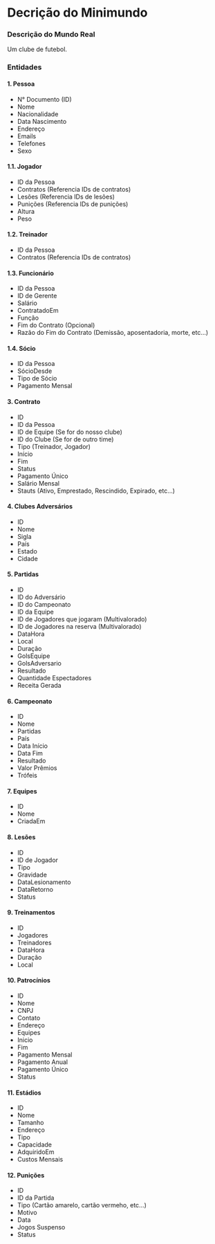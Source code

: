 # Decrição do Minimundo

### Descrição do Mundo Real

Um clube de futebol.

### Entidades

#### 1. Pessoa

-   N° Documento (ID)
-   Nome
-   Nacionalidade
-   Data Nascimento
-   Endereço
-   Emails
-   Telefones
-   Sexo

#### 1.1. Jogador

-   ID da Pessoa
-   Contratos (Referencia IDs de contratos)
-   Lesões (Referencia IDs de lesões)
-   Punições (Referencia IDs de punições)
-   Altura
-   Peso

#### 1.2. Treinador

-   ID da Pessoa
-   Contratos (Referencia IDs de contratos)

#### 1.3. Funcionário

-   ID da Pessoa
-   ID de Gerente
-   Salário
-   ContratadoEm
-   Função
-   Fim do Contrato (Opcional)
-   Razão do Fim do Contrato (Demissão, aposentadoria, morte, etc...)

#### 1.4. Sócio

-   ID da Pessoa
-   SócioDesde
-   Tipo de Sócio
-   Pagamento Mensal

#### 3. Contrato

-   ID
-   ID da Pessoa
-   ID de Equipe (Se for do nosso clube)
-   ID do Clube (Se for de outro time)
-   Tipo (Treinador, Jogador)
-   Início
-   Fim
-   Status
-   Pagamento Único
-   Salário Mensal
-   Stauts (Ativo, Emprestado, Rescindido, Expirado, etc...)

#### 4. Clubes Adversários

-   ID
-   Nome
-   Sigla
-   País
-   Estado
-   Cidade

#### 5. Partidas

-   ID
-   ID do Adversário
-   ID do Campeonato
-   ID da Equipe
-   ID de Jogadores que jogaram (Multivalorado)
-   ID de Jogadores na reserva (Multivalorado)
-   DataHora
-   Local
-   Duração
-   GolsEquipe
-   GolsAdversario
-   Resultado
-   Quantidade Espectadores
-   Receita Gerada

#### 6. Campeonato

-   ID
-   Nome
-   Partidas
-   País
-   Data Início
-   Data Fim
-   Resultado
-   Valor Prêmios
-   Trófeis

#### 7. Equipes

-   ID
-   Nome
-   CriadaEm

#### 8. Lesões

-   ID
-   ID de Jogador
-   Tipo
-   Gravidade
-   DataLesionamento
-   DataRetorno
-   Status

#### 9. Treinamentos

-   ID
-   Jogadores
-   Treinadores
-   DataHora
-   Duração
-   Local

#### 10. Patrocínios

-   ID
-   Nome
-   CNPJ
-   Contato
-   Endereço
-   Equipes
-   Inicio
-   Fim
-   Pagamento Mensal
-   Pagamento Anual
-   Pagamento Único
-   Status

#### 11. Estádios

-   ID
-   Nome
-   Tamanho
-   Endereço
-   Tipo
-   Capacidade
-   AdquiridoEm
-   Custos Mensais

#### 12. Punições

-   ID
-   ID da Partida
-   Tipo (Cartão amarelo, cartão vermeho, etc...)
-   Motivo
-   Data
-   Jogos Suspenso
-   Status
